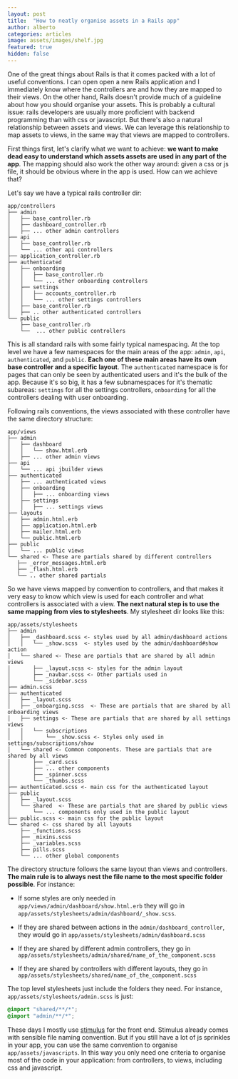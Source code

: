 ```yaml
---
layout: post
title:  "How to neatly organise assets in a Rails app"
author: alberto
categories: articles
image: assets/images/shelf.jpg
featured: true
hidden: false
---
```


One of the great things about Rails is that it comes packed with a lot of useful
conventions. I can open open a new Rails application and I immediately know where the
controllers are and how they are mapped to their views. On the other hand, Rails
doesn't provide much of a guideline about how you should organise your assets. This
is probably a cultural issue: rails developers are usually more proficient
with backend programming than with css or javascript. But there's also a natural
relationship between assets and views. We can leverage this relationship to map assets
to views, in the same way that views are mapped to controllers.

First things first, let's clarify what we want to achieve: **we want to make dead easy to understand which assets assets are used in any part of the app**. The mapping should also work the other way around: given a css or js file, it should be obvious where in the app is used.
How can we achieve that?

Let's say we have a typical rails controller dir:

```
app/controllers
├── admin
│   ├── base_controller.rb
│   ├── dashboard_controller.rb
│   ├── ... other admin controllers
├── api
│   ├── base_controller.rb
│   └── ... other api controllers
├── application_controller.rb
├── authenticated
│   ├── onboarding
│   │   ├── base_controller.rb
│   │   └── ... other onboarding controllers
│   ├── settings
│   │   ├── accounts_controller.rb
│   │   └── ... other settings controllers
│   ├── base_controller.rb
│   ├── .. other authenticated controllers
└── public
    ├── base_controller.rb
    └──  ... other public controllers
```

This is all standard rails with some fairly typical namespacing. At the top level we have
a few namespaces for the main areas of the app: `admin`, `api`, `authenticated`,
and `public`. **Each one of these main areas have its own base controller and a
specific layout**. The `authenticated` namespace is for pages that can only be seen
by authenticated users and it's the bulk of the app. Because it's so big, it has a few subnamespaces for it's thematic subareas: `settings` for all the settings controllers, `onboarding` for all the controllers dealing with user onboarding.

Following rails conventions, the views associated with these controller have the
same directory structure:

```
app/views
├── admin
│   ├── dashboard
│   │   └── show.html.erb
│   ├── ... other admin views
├── api
│   └── ... api jbuilder views
├── authenticated
│   ├── ... authenticated views
│   ├── onboarding
│   │   ├── ... onboarding views
│   ├── settings
│   │   ├── ... settings views
├── layouts
│   ├── admin.html.erb
│   ├── application.html.erb
│   ├── mailer.html.erb
│   └── public.html.erb
├── public
│   └── ... public views
└── shared <- These are partials shared by different controllers
   ├── _error_messages.html.erb
   ├── _flash.html.erb
   └── .. other shared partials
```

So we have views mapped by convention to controllers, and that makes it very easy
to know which view is used for each controller and what controllers is associated with a view.
**The next natural step is to use the same mapping from vies to stylesheets**. My stylesheet
dir looks like this:

```
app/assets/stylesheets
├── admin
│   ├── _dashboard.scss <- styles used by all admin/dashboard actions
│   │   └── _show.scss  <- styles used by the admin/dashboard#show action
│   └── shared <- These are partials that are shared by all admin views
│       ├── _layout.scss <- styles for the admin layout
│       ├── _navbar.scss <- Other partials used in
│       └── _sidebar.scss
├── admin.scss
├── authenticated
│   ├── _layout.scss
│   ├── _onboarging.scss  <- These are partials that are shared by all onboarding views
│   ├── settings <- These are partials that are shared by all settings views
│   │   └── subscriptions
│   │       └── _show.scss <- Styles only used in settings/subscriptions/show
│   └── shared <- Common components. These are partials that are shared by all views
│       ├── _card.scss
│       ├── ... other components
│       ├── _spinner.scss
│       └── _thumbs.scss
├── authenticated.scss <- main css for the authenticated layout
├── public
│   ├── _layout.scss
│   └── shared  <- These are partials that are shared by public views
│       └── ... components only used in the public layout
├── public.scss <- main css for the public layout
└── shared <- css shared by all layouts
    ├── _functions.scss
    ├── _mixins.scss
    ├── _variables.scss
    ├── pills.scss
    └── ... other global components
```

The directory structure follows the same layout than views and controllers. **The main
rule is to always nest the file name to the most specific folder possible**. For instance:

* If some styles are only needed in `app/views/admin/dashboard/show.html.erb` they will
go in `app/assets/stylesheets/admin/dashboard/_show.scss`.

* If they are shared between actions in the `admin/dashboard_controller`, they would go
in `app/assets/stylesheets/admin/dashboard.scss`

* If they are shared by different admin controllers, they go in
`app/assets/stylesheets/admin/shared/name_of_the_component.scss`

* If they are shared by controllers with different layouts, they go in
`app/assets/stylesheets/shared/name_of_the_component.scss`

The top level stylesheets just include the folders they need. For instance,
`app/assets/stylesheets/admin.scss` is just:

```css
@import "shared/**/*";
@import "admin/**/*";
```

These days I mostly use [stimulus](https://stimulusjs.org/) for the front end. Stimulus
already comes with sensible file naming convention. But if you still have a lot of
js sprinkles in your app, you can use the same convention to organise `app/assets/javascripts`.
In this way you only need one criteria to organise most of the code in your application:
from controllers, to views, including css and javascript.
